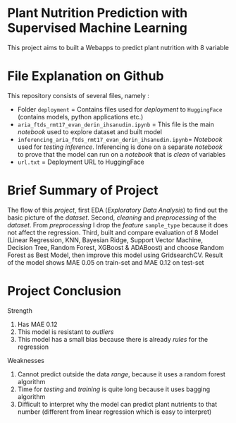 # Plant Nutrition Prediction with Supervised Machine Learning

This project aims to built a Webapps to predict plant nutrition with 8 variable 

# File Explanation on Github

This repository consists of several files, namely :

- Folder `deployment` = Contains files used for *deployment* to `HuggingFace` (contains models, python applications etc.)
- `aria_ftds_rmt17_evan_derin_ihsanudin.ipynb` = This file is the main *notebook* used to explore dataset and built model
- `inferencing_aria_ftds_rmt17_evan_derin_ihsanudin.ipynb`= *Notebook* used for *testing inference*. Inferencing is done on a separate *notebook* to prove that the model can run on a *notebook* that is *clean* of variables
- `url.txt` = Deployment URL to HuggingFace

# Brief Summary of Project

The flow of this *project*, first EDA (*Exploratory Data Analysis*) to find out the basic picture of the *dataset*. Second, *cleaning* and *preprocessing* of the *dataset*. From *preprocessing* I drop the *feature* `sample_type` because it does not affect the regression. Third, built and compare evaluation of 8 Model (Linear Regression, KNN, Bayesian Ridge, Support Vector Machine, Decision Tree, Random Forest, XGBoost & ADABoost) and choose Random Forest as Best Model, then improve this model using GridsearchCV. Result of the model shows MAE 0.05 on train-set and MAE 0.12 on test-set

# Project Conclusion
  
Strength
    
1. Has MAE 0.12
2. This model is resistant to *outliers*
3. This model has a small bias because there is already *rules* for the regression

Weaknesses
    
1. Cannot predict outside the data *range*, because it uses a random forest algorithm
2. Time for *testing* and *training* is quite long because it uses bagging algorithm
3. Difficult to interpret why the model can predict plant nutrients to that number (different from linear regression which is easy to interpret)